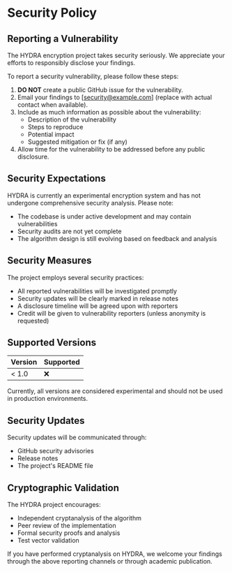 # Security Policy

## Reporting a Vulnerability

The HYDRA encryption project takes security seriously. We appreciate your efforts to responsibly disclose your findings.

To report a security vulnerability, please follow these steps:

1. **DO NOT** create a public GitHub issue for the vulnerability.
2. Email your findings to [security@example.com] (replace with actual contact when available).
3. Include as much information as possible about the vulnerability:
   - Description of the vulnerability
   - Steps to reproduce
   - Potential impact
   - Suggested mitigation or fix (if any)
4. Allow time for the vulnerability to be addressed before any public disclosure.

## Security Expectations

HYDRA is currently an experimental encryption system and has not undergone comprehensive security analysis. Please note:

- The codebase is under active development and may contain vulnerabilities
- Security audits are not yet complete
- The algorithm design is still evolving based on feedback and analysis

## Security Measures

The project employs several security practices:

- All reported vulnerabilities will be investigated promptly
- Security updates will be clearly marked in release notes
- A disclosure timeline will be agreed upon with reporters
- Credit will be given to vulnerability reporters (unless anonymity is requested)

## Supported Versions

| Version | Supported          |
| ------- | ------------------ |
| < 1.0   | :x:                |

Currently, all versions are considered experimental and should not be used in production environments.

## Security Updates

Security updates will be communicated through:

- GitHub security advisories
- Release notes
- The project's README file

## Cryptographic Validation

The HYDRA project encourages:

- Independent cryptanalysis of the algorithm
- Peer review of the implementation
- Formal security proofs and analysis
- Test vector validation

If you have performed cryptanalysis on HYDRA, we welcome your findings through the above reporting channels or through academic publication.
